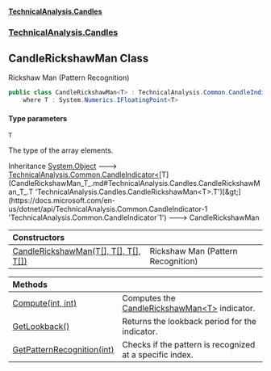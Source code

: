 #### [TechnicalAnalysis.Candles](Atypical.TechnicalAnalysis.Candles.md 'Atypical.TechnicalAnalysis.Candles')
### [TechnicalAnalysis.Candles](Atypical.TechnicalAnalysis.Candles.md#TechnicalAnalysis.Candles 'TechnicalAnalysis.Candles')

## CandleRickshawMan<T> Class

Rickshaw Man (Pattern Recognition)

```csharp
public class CandleRickshawMan<T> : TechnicalAnalysis.Common.CandleIndicator<T>
    where T : System.Numerics.IFloatingPoint<T>
```
#### Type parameters

<a name='TechnicalAnalysis.Candles.CandleRickshawMan_T_.T'></a>

`T`

The type of the array elements.

Inheritance [System.Object](https://docs.microsoft.com/en-us/dotnet/api/System.Object 'System.Object') &#129106; [TechnicalAnalysis.Common.CandleIndicator&lt;](https://docs.microsoft.com/en-us/dotnet/api/TechnicalAnalysis.Common.CandleIndicator-1 'TechnicalAnalysis.Common.CandleIndicator`1')[T](CandleRickshawMan_T_.md#TechnicalAnalysis.Candles.CandleRickshawMan_T_.T 'TechnicalAnalysis.Candles.CandleRickshawMan<T>.T')[&gt;](https://docs.microsoft.com/en-us/dotnet/api/TechnicalAnalysis.Common.CandleIndicator-1 'TechnicalAnalysis.Common.CandleIndicator`1') &#129106; CandleRickshawMan<T>

| Constructors | |
| :--- | :--- |
| [CandleRickshawMan(T[], T[], T[], T[])](CandleRickshawMan_T_.CandleRickshawMan(T[],T[],T[],T[]).md 'TechnicalAnalysis.Candles.CandleRickshawMan<T>.CandleRickshawMan(T[], T[], T[], T[])') | Rickshaw Man (Pattern Recognition) |

| Methods | |
| :--- | :--- |
| [Compute(int, int)](CandleRickshawMan_T_.Compute(int,int).md 'TechnicalAnalysis.Candles.CandleRickshawMan<T>.Compute(int, int)') | Computes the [CandleRickshawMan&lt;T&gt;](CandleRickshawMan_T_.md 'TechnicalAnalysis.Candles.CandleRickshawMan<T>') indicator. |
| [GetLookback()](CandleRickshawMan_T_.GetLookback().md 'TechnicalAnalysis.Candles.CandleRickshawMan<T>.GetLookback()') | Returns the lookback period for the indicator. |
| [GetPatternRecognition(int)](CandleRickshawMan_T_.GetPatternRecognition(int).md 'TechnicalAnalysis.Candles.CandleRickshawMan<T>.GetPatternRecognition(int)') | Checks if the pattern is recognized at a specific index. |
